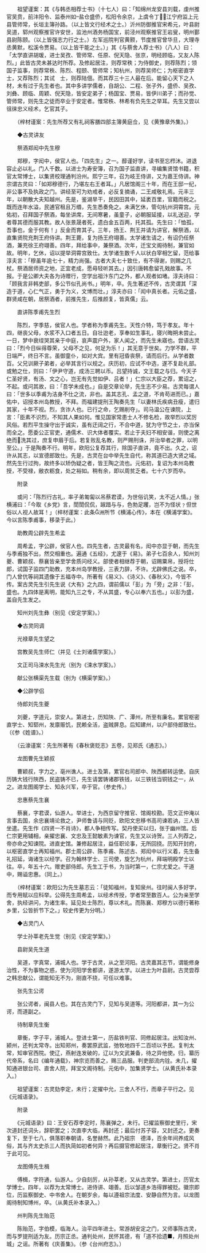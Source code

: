 <!-- { "loadSidebar": true } -->
　　祖望谨案：其《与韩丞相荐士书》（十七人）曰：「知绵州龙安县刘载，虔州推官吴贲，前沣阳令、监泰州如盐仓盛侨，松阳令余京，上虞令丁，江宁府监上元县管师常，长垣主簿孙路。（以上皆文行经术之士。）沂州防御推官宋希元，叶县尉吴道，郓州观察推官许安世，监池州酒务杨国宝，前泾州观察推官王岩叟，明州鄞县尉陈颐。（以上皆强志力行之士。）左军巡院判官黄颢，节度推官曾华旦，大理寺丞黄默，松溪令贾易。（以上皆干能之士。）」其《与蔡舍人荐士书》（八人）曰：「太学直讲胡瑗，进士吴孜、管师常、任原、倪天隐、张京，明经顾临，又友人陈烈。」此皆古灵未甚达时所荐。及修起居注，则荐常秩；为侍御史，则荐陈烈；领国子监事，则荐常秩、陈烈、程颐、管师常；知杭州，则荐吴师仁；为枢密直学士，又荐陈烈；其试　士，则荐陆佃。而其荐三十三人最在后。能留心天下之人材，未有过于先生者也。其中多讲学儒者，自胡公、二程、张子外，盛侨、吴孜、刘彝、顾临、周颖、倪天隐，皆安定弟子；杨国宝、贾易，皆伊川弟子；而孙觉、管师常，则先生之徒而卒业于安定者。惟常秩、林希有负先生之举耳。先生又尝以徂徕忠义经术，乞官其子。

　　（梓材谨案：先生所荐又有礼祠客膳四部主簿黄庭佥，见《黄豫章外集》。）

　　◆古灵讲友

　　祭酒郑闳中先生穆

　　郑穆，字闳中，侯官人也。「四先生」之一。醇谨好学，读书至忘栉沐。进退容止必以礼。门人千数。以进士为寿安簿，召为国子监直讲，寻编集贤馆书籍，积官太常博士，以集贤校理通判汾州。熙宁三年，召为岐王侍讲，又为嘉王侍讲。神宗谓古灵曰：「如郑穆德行，乃堪左右王者耳。」凡居馆阁三十年，而在王邸一纪，非公事不及执政之门。讲经至可为劝戒者，必反复摘诵，二王咸敬礼焉。元丰三年，以朝散大夫知越州。先是，鉴湖旱干，民因田其中，延袤百里，官籍而税之。既而连年水溢，民逋官租且万缗，先生悉奏免之。未满乞休，管句杭州洞霄宫。元佑初，召拜国子祭酒，每坐讲席，无间寒暑，虽童子，必朝服延接，以礼送迎，学者尊其德而服其教。故人张景晟者死，遗白金五百两，托其孤。先生曰：「恤孤，吾事也，金于何有！」反金而育其子。三年，扬王、荆王并请为讲官，解祭酒，以直集贤院充荆王府侍讲。荆王薨，复为扬王府翊善。太学诸生请之，有诏仍任祭酒，兼充徐王府翊善。四年，拜给事中，兼祭酒。次年，迁宝文阁待制，兼官如故。明年，乞休，诏以提举洞霄宫致仕。太学诸生数千人以状白宰相乞留，范给事淳夫言：「穆虽年逾七十，精力尚强。古者大夫七十致仕，有不得谢，则赐之几杖。祭酒居师资之地，正宜老成，愿毋轻听其去。」因引唐韩愈留孔戣故事。不报。于是公卿大夫各为诗赠行，空学出祖汴东门之外，都人观者如堵。淳夫诗曰：「顾我言非韩吏部，多公节似孔尚书。」明年，卒。先生著述不传，古灵谓其「深造于道，心仁气正，勇于为义，文博而壮。」淳夫亦曰：「闳中真长者。元佑之盛，群贤咸在朝，居祭酒者，前推先生，后推颜复，皆真儒」云。

　　直讲陈季甫先生烈

　　陈烈，字季慈，侯官人也。学者称为季甫先生。天性介特，笃于孝友。年十四，继丧父母，水浆不入口者五日。自壮迨老，享奉如生事礼，寝兴晦朔未尝止。一日，梦中衰绖哭其亲于中庭，哀声震户外，家人闻之，而先生未寤也。尝语古灵曰：「烈今日纵得尊荣，父母不之见，何足为乐！」其无意于世矣。力学不群，平日端严，终日不言。虽御童仆，如对大宾。里有冠昏丧祭，请而后行。从学者数百。父兄训厥子弟者，必举其言行以规之。庆历初，应试不中选，遂不复赴礼部。或勉之仕，则曰：「伊尹守道，成汤三聘以币。吕望持诚，文王载之与归。今天子仁圣好贤，有汤、文之心，岂无有先觉如伊、吕者！」仁宗以大臣之荐，累诏之，不起。或问其故，曰：「吾学未成也。」自是交章论举，先生志不少易。古灵每谓人曰：「世多以季甫为洁身不仕之流，非也。盖其志孔、孟之道，不肯苟进而已。」嘉佑中，诏授本州岛教授，不拜。而福建提刑王陶奏先生「以妻林氏疾病丑瘦，遣归其家，十年不视。烈，贪诈人也。已行之命，乞赐削夺」。司马温公在谏院，上言：「臣素不识烈，不知其人果如何。惟见国家常患士人不修名检，故举烈以奖厉风俗。若烈平生操守出于诚实，虽有迂阔之行，不合中道，犹为守节之士，亦当保而全之。愿委公正官吏，通儒术、识大体者覆实。若止于夫妇不相安谐，则使之离绝而洗其过，庶复申眉于后。若复败乱名教，则严赐刑诛，并治举者之罪，以明至公。」于是陶奏不行。明年，欧阳公复荐其行，除国子直讲，竟不出。久之，诏许从其志，以宣德郎致仕。先是，古灵在台中举先生自代，称其道已造大贤之域。然先生行过拘，故终多以矫伪疑之者，皆王陶之流也。元佑初，复诏为本州岛教授，不受禄，敝衣粝食，处之裕如。稍有余，即以周贫乏者。七十六岁而卒。

　　附录

　　或问：「陈烈行古礼，率子弟匍匐以吊蔡君谟，为世俗讥笑，太不近人情。」张横浦曰：「今取《乡党》言，誾誾侃侃，踧踖与与，色勃足躩，岂不为怪状﹖但世俗以人视人故耳！」（梓材谨案：此条洲所节《横浦心传》，本在《横浦学案》。今以言陈季甫事，移录于此。）

　　助教周公辟先生希孟

　　周希孟，字公辟，侯官人也。四先生者，古灵最有名，闳中亦显于朝，而先生与季甫独不出，然交相重也。遍通《五经》，尤邃于《易》。弟子七百余人，知州刘夔、曹颖叔、蔡襄皆亲至学舍质问经义。部使者相继荐于朝，诏赐粟帛，授将仕郎，试国子监四门助教，充本州岛学教授，三表力辞，不许。尤辟佛氏之说。卒，门人曾伉等祠其遗像于五福寺中。所著有《易义》、《诗义》、《春秋义》，今皆不传。案古灵先生引先生说《大有》之九四，谓前儒以「彭」为「旁」之非：「彭，盛也。九四体是离明，能知九三之专，不从其盛，专心以奉六五也。」以彭为盛，盖自先生发之。

　　知州刘先生彝（别见《安定学案》。）

　　◆古灵同调

　　光禄章先生望之

　　宫教吴先生师仁（并见《士刘诸儒学案》。）

　　文正司马涑水先生光（别为《涑水学案》。）

　　献公张横渠先生载（别为《横渠学案》。）

　　◆公辟学侣

　　侍郎刘先生夔

　　刘夔，字道元，崇安人。第进士，历知陜、广、潭州，所至有廉名。累官枢密直学士、知郓州，发廪赈饥，民赖全活，盗贼屏息。后知建州，以户部侍郎致仕。（《参《姓谱》。）

　　（云濠谨案：先生所著有《春秋褒贬志》五卷，见郑氏《通志》。）

　　龙图曹先生颖叔

　　曹颖叔，字力之，亳州谯人。进士及第，累官右司郎中、陜西都转运使。自庆历铸大钱行陜西，民盗铸不已，先生请罢铸诸郡铁钱，以三铁钱当铜钱之一，从之。进龙图阁学士、知永兴军，卒于官。（参史传。）

　　忠惠蔡先生襄

　　蔡襄，字君谟，仙游人。举进士，为西京留守推官、馆阁校勘。范文正仲淹以言事去国，余忠襄靖论救之，尹师鲁请与同贬，欧阳文忠移书高司谏若讷，三人皆坐遣。先生作《四贤一不肖诗》，都人争相传写。契丹使买以归，张于幽州馆。后仁宗更用辅相，亲擢忠襄、文忠及王懿敏素为谏官，先生又以诗贺。三人列荐之，帝亦命之知谏院。进直史馆。兼修起居注，益任职论事，无所回挠。历知开封府，以枢密直学士再知福州。郡士周公辟、陈季甫、陈述古、郑闳中以行义着，先生备礼招延，诲诸生以经学。召为翰林学士、三司使，旋乞为杭州，拜端明殿学士以往。卒，年五十六。赠吏部侍郎。先生工于书，为当时第一，仁宗尤爱之。干道中，赐谥忠惠。（同上。）

　　（梓材谨案：欧阳公为先生墓志云：「徒知福州，复知泉州。往时闽人多好学，而专用赋以应科举。公得先生周希孟，以经术传授，学者常至数百人。公为亲至学舍，执经讲问，为诸生率。延见处士陈烈，尊以术礼。而陈襄、郑穆方以德行著称乡里，公皆折节下之。」较史传更为分明。）

　　◆古灵门人

　　学士孙莘老先生觉（别见《安定学案》。）

　　县尉吴先生道

　　吴道，字真常，浦城人也。学于古灵，从之至河阳。古灵嘉其志节，谓能修身治性，不为事物之惑，使为河阳学舍都讲，遂游太学。以进士为叶县尉。古灵尝荐之韩忠献公，谓能知无不为，刚直不挠，可任以难事。

　　张先生公谔

　　张公谔者，闽县人也。其在古灵门下，见知与吴道等。河阳都讲，其一为公谔，而道副之。

　　待制章先生衡

　　章衡，字子平，浦城人。登进士第一，历盐铁判官、同修起居注。出知汝州、颍州，还判太常寺。出知郑州，奏罢原武监，弛牧地四千二百顷以予民。复判太常，知审官西院。使辽，燕射连发破的，辽以为文武兼备，待之异他使。归，纂历代帝系，名曰《编年通载》，神宗览而善之，赐三品服。判吏部流内铨。未几，擢知通进银台司、直舍人院，拜宝文阁待制。元佑中，加集贤学士。（从黄氏补本录入。）

　　祖望谨案：古灵劾李定，未行；定擢中允，三舍人不行，而章子平行之。见《元城语录》。

　　附录

　　《元城语录》曰：王安石荐李定时，陈襄弹之，未行。已擢监察御史里行，宋次道封还词头，辞职罢之；次直李大临，再封还；最后付苏子容，又封还之。更奏复下，至于七八，俱落职奉朝请，名誉赫然。此乃祖宗　德泽，百余年间养成风俗，其与齐太史杀三人而执简如初者何异﹖再后摄官修起居注，章衡行之。贤不肖于此可见。

　　龙图傅先生楫

　　傅楫，字符通，仙游人。少自刻厉，从孙莘老，又从古灵学。第进士，历官太学博士。四年，以荐为太常博士。进侍讲、翊善。后以邹道乡浩得罪被贬。徽宗即位，历监察御史、中书舍人。在朝岁余，每以遵祖宗法度、安静自然为言。以龙图阁待制知博州，卒。（从黄氏补本录入。）

　　州判陈先生贻范

　　陈贻范，字伯模，临海人。治平四年进士。常游胡安定之门，又师事陈古灵，而与罗提刑适为友。历宗正丞。通判处州，民怀其德，有「道不拾遗■，月照处州城」之谣。所著有《庆善集》。（参《台州府志》。）

